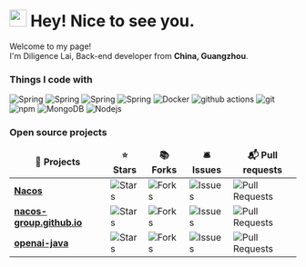 <h1><img src="https://emojis.slackmojis.com/emojis/images/1531849430/4246/blob-sunglasses.gif?1531849430" width="30"/> Hey! Nice to see you.</h1>

<p>Welcome to my page! </br> I'm Diligence Lai, Back-end developer from <b>China, Guangzhou</b>. </p>
<h3>Things I code with</h3>
<p>
  <img alt="Spring" src="https://img.shields.io/badge/-Linux-B31341?style=flat-square&logo=linux&logoColor=white" />
   <img alt="Spring" src="https://img.shields.io/badge/-SpringBoot-green?style=flat-square&logo=SpringBoot&logoColor=white" />
  <img alt="Spring" src="https://img.shields.io/badge/-MySQL-blue?style=flat-square&logo=MySQL&logoColor=white" />
   <img alt="Spring" src="https://img.shields.io/badge/-Redis-EC5A4F?style=flat-square&logo=Redis&logoColor=white" />
  <img alt="Docker" src="https://img.shields.io/badge/-Docker-46a2f1?style=flat-square&logo=docker&logoColor=white" />
  <img alt="github actions" src="https://img.shields.io/badge/-Github_Actions-2088FF?style=flat-square&logo=github-actions&logoColor=white" />
  <img alt="git" src="https://img.shields.io/badge/-Git-F05032?style=flat-square&logo=git&logoColor=white" />
  <img alt="npm" src="https://img.shields.io/badge/-NPM-CB3837?style=flat-square&logo=npm&logoColor=white" />
  <img alt="MongoDB" src="https://img.shields.io/badge/-MongoDB-13aa52?style=flat-square&logo=mongodb&logoColor=white" />
  <img alt="Nodejs" src="https://img.shields.io/badge/-Nodejs-43853d?style=flat-square&logo=Node.js&logoColor=white" />
</p>


<h3>Open source projects</h3>
<table>
  <thead align="center">
    <tr border: none;>
      <td><b>🎁 Projects</b></td>
      <td><b>⭐ Stars</b></td>
      <td><b>📚 Forks</b></td>
      <td><b>🛎 Issues</b></td>
      <td><b>📬 Pull requests</b></td>
    </tr>
  </thead>
  <tbody>
    <tr>
      <td><a href="https://github.com/alibaba/nacos"><b>Nacos</b></a></td>
      <td><img alt="Stars" src="https://img.shields.io/github/stars/alibaba/nacos?style=flat-square&labelColor=343b41"/></td>
      <td><img alt="Forks" src="https://img.shields.io/github/forks/alibaba/nacos?style=flat-square&labelColor=343b41"/></td>
      <td><img alt="Issues" src="https://img.shields.io/github/issues/alibaba/nacos?style=flat-square&labelColor=343b41"/></td>
      <td><img alt="Pull Requests" src="https://img.shields.io/github/issues-pr/alibaba/nacos?style=flat-square&labelColor=343b41"/></td>
    </tr>
	  <tr>
      <td><a href="https://github.com/nacos-group/nacos-group.github.io"><b>nacos-group.github.io</b></a></td>
      <td><img alt="Stars" src="https://img.shields.io/github/stars/nacos-group/nacos-group.github.io?style=flat-square&labelColor=343b41"/></td>
      <td><img alt="Forks" src="https://img.shields.io/github/forks/nacos-group/nacos-group.github.io?style=flat-square&labelColor=343b41"/></td>
      <td><img alt="Issues" src="https://img.shields.io/github/issues/nacos-group/nacos-group.github.io?style=flat-square&labelColor=343b41"/></td>
      <td><img alt="Pull Requests" src="https://img.shields.io/github/issues-pr/nacos-group/nacos-group.github.io?style=flat-square&labelColor=343b41"/></td>
    </tr>
    <tr>
      <td><a href="https://github.com/TheoKanning/openai-java"><b>openai-java</b></a></td>
      <td><img alt="Stars" src="https://img.shields.io/github/stars/TheoKanning/openai-java?style=flat-square&labelColor=343b41"/></td>
      <td><img alt="Forks" src="https://img.shields.io/github/forks/TheoKanning/openai-java?style=flat-square&labelColor=343b41"/></td>
      <td><img alt="Issues" src="https://img.shields.io/github/issues/TheoKanning/openai-java?style=flat-square&labelColor=343b41"/></td>
      <td><img alt="Pull Requests" src="https://img.shields.io/github/issues-pr/TheoKanning/openai-java?style=flat-square&labelColor=343b41"/></td>
    </tr>
  </tbody>
</table>


<!--
**DiligenceLai/DiligenceLai** is a ✨ _special_ ✨ repository because its `README.md` (this file) appears on your GitHub profile.

Here are some ideas to get you started:

- 🔭 I’m currently working on ...
- 🌱 I’m currently learning ...
- 👯 I’m looking to collaborate on ...
- 🤔 I’m looking for help with ...
- 💬 Ask me about ...
- 📫 How to reach me: ...
- 😄 Pronouns: ...
- ⚡ Fun fact: ...
-->
